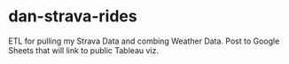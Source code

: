 # dan-strava-rides
ETL for pulling my Strava Data and combing Weather Data.  Post to Google Sheets that will link to public Tableau viz.
